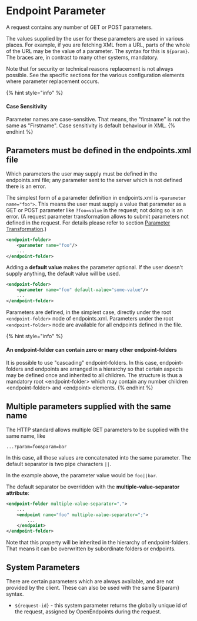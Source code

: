# Endpoint Parameter

A request contains any number of GET or POST parameters.

The values supplied by the user for these parameters are used in various places. For example, if you are fetching XML from a URL, parts of the whole of the URL may be the value of a parameter. The syntax for this is `${param}`. The braces are, in contrast to many other systems, mandatory.

Note that for security or technical reasons replacement is not always possible. See the specific sections for the various configuration elements where parameter replacement occurs.

{% hint style="info" %}
#### Case Sensitivity

Parameter names are case-sensitive. That means, the "firstname" is not the same as "Firstname". Case sensitivity is default behaviour in XML.
{% endhint %}

## Parameters must be defined in the endpoints.xml file

Which parameters the user may supply must be defined in the endpoints.xml file; any parameter sent to the server which is not defined there is an error.

The simplest form of a parameter definition in endpoints.xml is `<parameter name="foo">`. This means the user must supply a value that parameter as a GET or POST parameter like `?foo=value` in the request; not doing so is an error. (A request parameter transformation allows to submit parameters not defined in the request. For details please refer to section [Parameter Transformation](parameter-transformation/).)

```xml
<endpoint-folder>
    <parameter name="foo"/>
    ...
</endpoint-folder>
```

Adding a **default value** makes the parameter optional. If the user doesn't supply anything, the default value will be used.

```xml
<endpoint-folder>
    <parameter name="foo" default-value="some-value"/>
    ...
</endpoint-folder>
```

Parameters are defined, in the simplest case, directly under the root `<endpoint-folder>` node of endpoints.xml. Parameters under the root `<endpoint-folder>` node are available for all endpoints defined in the file.

{% hint style="info" %}
#### An endpoint-folder can contain zero or many other endpoint-folders

It is possible to use "cascading" endpoint-folders. In this case, endpoint-folders and endpoints are arranged in a hierarchy so that certain aspects may be defined once and inherited to all children. The structure is thus a mandatory root \<endpoint-folder> which may contain any number children \<endpoint-folder> and \<endpoint> elements.
{% endhint %}

## Multiple parameters supplied with the same name

The HTTP standard allows multiple GET parameters to be supplied with the same name, like

```url
...?param=foo&param=bar
```

In this case, all those values are concatenated into the same parameter. The default separator is two pipe characters `||`.

In the example above, the parameter value would be `foo||bar`.

The default separator be overridden with the **multiple-value-separator attribute**:

```xml
<endpoint-folder multiple-value-separator=",">
    ...
    <endpoint name="foo" multiple-value-separator=";">
        ...
    </endpoint>
</endpoint-folder>
```

Note that this property will be inherited in the hierarchy of endpoint-folders. That means it can be overwritten by subordinate folders or endpoints.

## System Parameters

There are certain parameters which are always available, and are not provided by the client. These can also be used with the same ${param} syntax.

* `${request-id}` - this system parameter returns the globally unique id of the request, assigned by OpenEndpoints during the request.
